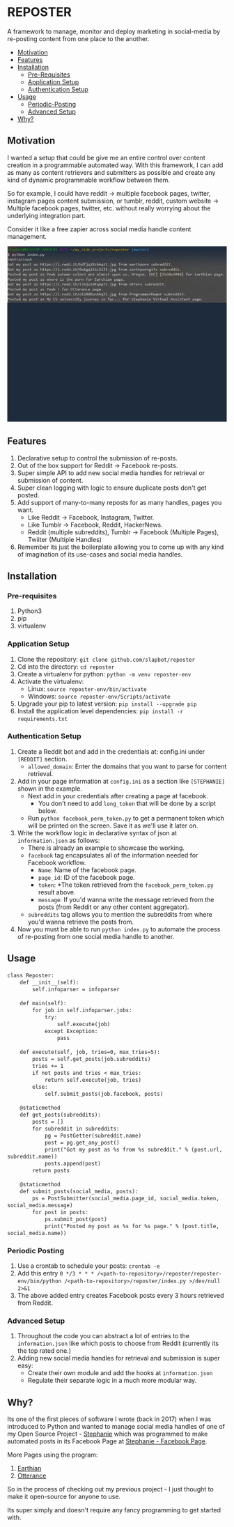 # REPOSTER

A framework to manage, monitor and deploy marketing in social-media by re-posting content from one place to the another.

- [Motivation](#motivation)
- [Features](#features)
- [Installation](#installation)
    - [Pre-Requisites](#pre-requisites)
    - [Application Setup](#application-setup)
    - [Authentication Setup](#authentication-setup)
- [Usage](#usage)
    - [Periodic-Posting](#periodic-posting)
    - [Advanced Setup](#advanced-setup)
- [Why?](#why)

## Motivation

I wanted a setup that could be give me an entire control over content creation in a programmable automated way. With this framework, I can add as many as content retrievers and submitters as possible and create any kind of dynamic programmable workflow between them.

So for example, I could have reddit -> multiple facebook pages, twitter, instagram pages content submission, or tumblr, reddit, custom website -> Multiple facebook pages, twitter, etc. without really worrying about the underlying integration part.

Consider it like a free zapier across social media handle content management.

![](https://github.com/SlapBot/reposter/blob/master/screenshots/0.gif)

## Features

1. Declarative setup to control the submission of re-posts.
2. Out of the box support for Reddit -> Facebook re-posts.
3. Super simple API to add new social media handles for retrieval or submission of content.
4. Super clean logging with logic to ensure duplicate posts don't get posted.
5. Add support of many-to-many reposts for as many handles, pages you want.
    - Like Reddit -> Facebook, Instagram, Twitter.
    - Like Tumblr -> Facebook, Reddit, HackerNews.
    - Reddit (multiple subreddits), Tumblr -> Facebook (Multiple Pages), Twiiter (Multiple Handles)
6. Remember its just the boilerplate allowing you to come up with any kind of imagination of its use-cases and social media handles.


## Installation

### Pre-requisites

1. Python3
2. pip
3. virtualenv

### Application Setup

1. Clone the repository: `git clone github.com/slapbot/reposter`
2. Cd into the directory: `cd reposter`
3. Create a virtualenv for python: `python -m venv reposter-env`
4. Activate the virtualenv:
    - Linux: `source reposter-env/bin/activate`
    - Windows: `source reposter-env/Scripts/activate`
5. Upgrade your pip to latest version: `pip install --upgrade pip`
6. Install the application level dependencies: `pip install -r requirements.txt`

### Authentication Setup

1. Create a Reddit bot and add in the credentials at: config.ini under `[REDDIT]` section.
    - `allowed_domain`: Enter the domains that you want to parse for content retrieval.
2. Add in your page information at `config.ini` as a section like `[STEPHANIE]` shown in the example.
    - Next add in your credentials after creating a page at facebook.
        - You don't need to add `long_token` that will be done by a script below.
    - Run `python facebook_perm_token.py` to get a permanent token which will be printed on the screen. Save it as we'll use it later on.
3. Write the workflow logic in declarative syntax of json at `information.json` as follows:
    - There is already an example to showcase the working.
    - `facebook` tag encapsulates all of the information needed for Facebook workflow.
        - `Name`: Name of the facebook page.
        - `page_id`: ID of the facebook page.
        - `token`: *The token retrieved from the `facebook_perm_token.py` result above.
        - `message`: If you'd wanna write the message retrieved from the posts (from Reddit or any other content aggregator).
    - `subreddits` tag allows you to mention the subreddits from where you'd wanna retrieve the posts from.
4. Now you must be able to run `python index.py` to automate the process of re-posting from one social media handle to another.

## Usage
```
class Reposter:
    def __init__(self):
        self.infoparser = infoparser

    def main(self):
        for job in self.infoparser.jobs:
            try:
                self.execute(job)
            except Exception:
                pass

    def execute(self, job, tries=0, max_tries=5):
        posts = self.get_posts(job.subreddits)
        tries += 1
        if not posts and tries < max_tries:
            return self.execute(job, tries)
        else:
            self.submit_posts(job.facebook, posts)

    @staticmethod
    def get_posts(subreddits):
        posts = []
        for subreddit in subreddits:
            pg = PostGetter(subreddit.name)
            post = pg.get_any_post()
            print("Got my post as %s from %s subreddit." % (post.url, subreddit.name))
            posts.append(post)
        return posts

    @staticmethod
    def submit_posts(social_media, posts):
        ps = PostSubmitter(social_media.page_id, social_media.token, social_media.message)
        for post in posts:
            ps.submit_post(post)
            print("Posted my post as %s for %s page." % (post.title, social_media.name))

```
### Periodic Posting

1. Use a crontab to schedule your posts: `crontab -e`
2. Add this entry `0 */3 * * * /<path-to-repository>/reposter/reposter-env/bin/python /<path-to-repository>/reposter/index.py >/dev/null 2>&1`
3. The above added entry creates Facebook posts every 3 hours retrieved from Reddit.


### Advanced Setup

1. Throughout the code you can abstract a lot of entries to the `information.json` like which posts to choose from Reddit (currently its the top rated one.)
2. Adding new social media handles for retrieval and submission is super easy:
    - Create their own module and add the hooks at `information.json`
    - Regulate their separate logic in a much more modular way.

## Why?

Its one of the first pieces of software I wrote (back in 2017) when I was introduced to Python and wanted to manage social media handles of one of my
Open Source Project - [Stephanie](github.com/slapbot/stephanie-va) which was programmed to make automated posts in its
Facebook Page at [Stephanie - Facebook Page](https://www.facebook.com/Stephanie.VA17/).

More Pages using the program:

1. [Earthian](https://www.facebook.com/Earthian-1855714958090094/)
2. [Otterance](https://www.facebook.com/Otterance-264385350745645/)

So in the process of checking out my previous project - I just thought to make it open-source for anyone to use.

Its super simply and doesn't require any fancy programming to get started with.
